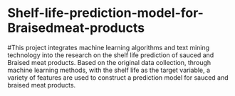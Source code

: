 # Shelf-life-prediction-model-for-Braisedmeat-products

#This project integrates machine learning algorithms and text mining technology into the research on the shelf life prediction of sauced and Braised meat products. Based on the original data collection, through machine learning methods, with the shelf life as the target variable, a variety of features are used to construct a prediction model for sauced and braised meat products. 
